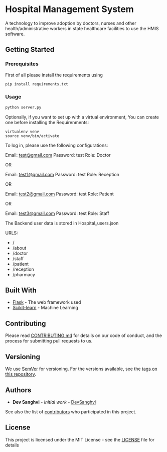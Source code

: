 # Hospital Management System

A technology to improve adoption by doctors, nurses and other health/administrative workers in state healthcare facilities to use the HMIS software.

## Getting Started

### Prerequisites

First of all please install the requirements using

```python
pip install requirements.txt
```

### Usage

```python
python server.py
```

Optionally, if you want to set up with a virtual environment, You can create one before installing the Requirenments:

```
virtualenv venv
source venv/bin/activate
```


To log in, please use the following configurations:

Email: test@gmail.com
Password: test
Role: Doctor

OR

Email: test1@gmail.com
Password: test
Role: Reception

OR

Email: test2@gmail.com
Password: test
Role: Patient

OR

Email: test3@gmail.com
Password: test
Role: Staff



The Backend user data is stored in Hospital_users.json

URLS:
- /
- /about
- /doctor
- /staff
- /patient
- /reception
- /pharmacy


## Built With

* [Flask](https://flask.palletsprojects.com/en/2.3.x/) - The web framework used
* [Scikit-learn](https://scikit-learn.org/stable/) - Machine Learning

## Contributing

Please read [CONTRIBUTING.md](https://github.com/Dv04/Hospital_Management_System/blob/main/CONTRIBUTING.md) for details on our code of conduct, and the process for submitting pull requests to us.

## Versioning

We use [SemVer](http://semver.org/) for versioning. For the versions available, see the [tags on this repository](https://github.com/Dv04/Hospital_Management_System/tags). 

## Authors

* **Dev Sanghvi** - *Initial work* - [DevSanghvi](https://github.com/Dv04)

See also the list of [contributors](https://github.com/Dv04/Hospital_Management_System/graphs/contributors) who participated in this project.

## License

This project is licensed under the MIT License - see the [LICENSE](LICENSE) file for details
